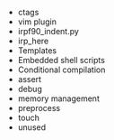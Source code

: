 * ctags
* vim plugin
* irpf90_indent.py
* irp_here
* Templates
* Embedded shell scripts
* Conditional compilation
* assert
* debug
* memory management
* preprocess
* touch
* unused
